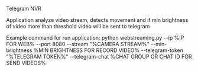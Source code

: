 Telegram NVR

Application analyze video stream, detects movement and if min brightness of video more than threshold video will be sent to telegram

Example command for run application:
python webstreaming.py --ip %IP FOR WEB% --port 8080 --stream "%CAMERA STREAM%" --min-brightness %MIN BRIGHTNESS FOR RECORD VIDEO% --telegram-token "%TELEGRAM TOKEN%" --telegram-chat %CHAT GROUP OR CHAT ID FOR SEND VIDEOS% 
